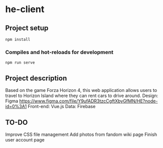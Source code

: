 # he-client

## Project setup
```
npm install
```

### Compiles and hot-reloads for development
```
npm run serve
```

## Project description

Based on the game Forza Horizon 4, this web application allows users to travel to Horizon Island where they can rent cars to drive around. 
Design: Figma https://www.figma.com/file/Y9ufADR3tzcCgftXbyGfMN/HE?node-id=0%3A1
Front-end: Vue.js
Data: Firebase

## TO-DO

Improve CSS file management
Add photos from fandom wiki page
Finish user account page
